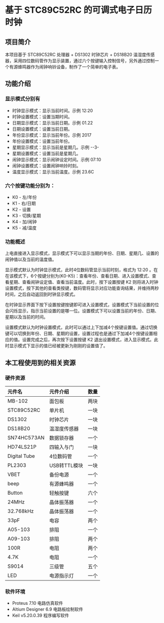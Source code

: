 # 基于 STC89C52RC 的可调式电子日历时钟

## 项目简介

本项目基于 STC89C52RC 处理器 + DS1302 时钟芯片 + DS18B20 温湿度传感器，采用四位数码管作为显示装置，通过六个按键输入控制信号，另外通过控制一个有源蜂鸣器作为闹钟响铃设备，制作了一个简单的电子表。

## 功能介绍

### 显示模式分别有
- 时钟显示模式：显示当前时间。示例 12:20
- 时钟设置模式：设置当期时间。
- 日期显示模式：显示当前日期。示例 01.22
- 日期设置模式：设置当前日期。
- 年份显示模式：显示当前年份。示例 2017
- 年份设置模式：设置当前年份。
- 星期显示模式：显示当前是星期几。示例 --3-
- 星期设置模式：设置当前是星期几。
- 闹钟显示模式：显示闹钟设定时间。示例 07:10
- 闹钟设置模式：设置闹钟响铃时刻。
- 温度显示模式：显示当前温度。示例 23.6C

### 六个按键功能分别为：
- K0 - 左/年份
- K1 - 右/日期
- K2 - 设置
- K3 - 切换/星期
- K4 - 加/闹钟
- K5 - 减/温度

### 功能概述

上电直接进入显示模式，显示模式下可以显示当期的年份、日期、星期几、设置的闹钟值以及当前的温度值。

显示模式默认为时钟显示模式，此时4位数码管显示当前时刻，格式为 12:20 。在在该模式下，6个按键分别为(K0-K5)：查看年份、查看日期、进入设置模式、查看星期、查看闹钟设定值、查看当前温度。此时，按下设置按键 K2 则将进入时钟设置模式，按下其他的查看类按键，数码管将显示对应功能查询结果，并维持两秒时间，之后自动返回到时钟显示模式。

在时钟显示界面下按下设置按键按键即可进入设置模式，设置模式下当前设置的位会闪烁显示，指示当前设置的是哪一位。设置模式下可以设置当前的年份、日期、星期以及当前的时间。

设置模式默认为时钟设置模式，此时可以通过上下加减4个按键设置值。通过切换键可以切换到年份、日期、星期的设置，设置过程也是通过下加减4个按键设置相应的值。设置完成之后，再次按下设置按键 K2 退出设置模式，进入显示模式。此时显示模式下显示的值已经被更新为刚刚的设置值了。

## 本工程使用到的相关资源

### 硬件资源

| 元件名        | 元件介绍      | 数量  |
| :------------ | :------------ | :---: |
| MB-102        | 面包板        | 两块  |
| STC89C52RC    | 单片机        | 一块  |
| DS1302        | 时钟芯片      | 一块  |
| DS18B20       | 温湿度传感器  | 一块  |
| SN74HC573AN   | 数据锁存器    | 一个  |
| HD74LS21P     | 四输入与门    | 一块  |
| Digital Tube  | 4位数码管     | 一个  |
| PL2303        | USB转TTL模块  | 一块  |
| VBET          | 备份电源      | 一个  |
| beep          | 有源蜂鸣器    | 一个  |
| Button        | 轻触按键      | 六个  |
| 24MHz         | 晶体振荡器    | 一个  |
| 32.768kHz     | 晶体振荡器    | 一个  |
| 33pF          | 电容          | 两个  |
| A05-103       | 排阻          | 一个  |
| A09-103       | 排阻          | 两个  |
| 100R          | 电阻          | 两个  |
| 4.7K          | 电阻          | 一个  |
| S9014         | 三级管        | 五个  |
| LED           | 电源指示灯    | 一个  |


### 软件环境
- Proteus 7.10 电路仿真软件
- Altium Designer 6.9 电路板绘制软件
- Keil v5.20.0.39 程序编写软件
